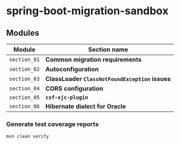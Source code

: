 # spring-boot-migration-sandbox

## Modules

| Module       | Section name                                    |
|--------------|-------------------------------------------------|
| `section_01` | **Common migration requirements**               |
| `section_02` | **Autoconfiguration**                           |
| `section_03` | **ClassLoader `ClassNotFoundException` issues** |
| `section_04` | **CORS configuration**                          |
| `section_05` | **`cxf-xjc-plugin`**                            |
| `section_06` | **Hibernate dialect for Oracle**                |

### Generate test coverage reports

```bash
mvn clean verify
```
